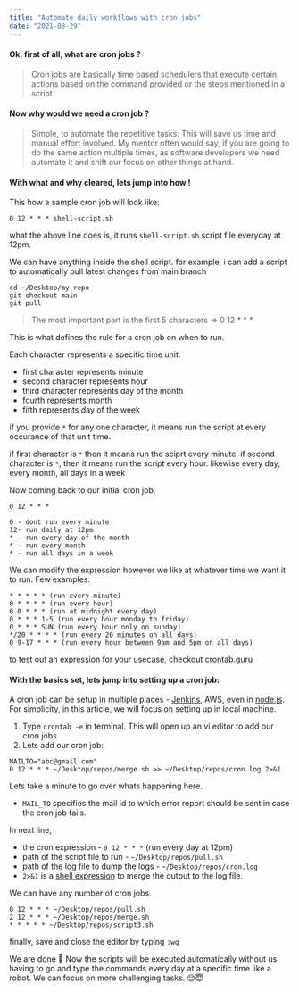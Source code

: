 ```yaml
---
title: "Automate daily workflows with cron jobs"
date: "2021-08-29"
---
```


#### Ok, first of all, what are cron jobs ?

> Cron jobs are basically time based schedulers that execute certain actions based on the command provided or the steps mentioned in a script.

#### Now why would we need a cron job ?

> Simple, to automate the repetitive tasks. This will save us time and manual effort involved. My mentor often would say, if you are going to do the same action multiple times, as software developers we need automate it and shift our focus on other things at hand.

#### With what and why cleared, lets jump into how !

This how a sample cron job will look like:

```
0 12 * * * shell-script.sh
```

what the above line does is, it runs `shell-script.sh` script file everyday at 12pm.

We can have anything inside the shell script.
for example, i can add a script to automatically pull latest changes from main branch

```
cd ~/Desktop/my-repo
git checkout main
git pull
```

> The most important part is the first 5 characters => 0 12 \* \* \*

This is what defines the rule for a cron job on when to run.

Each character represents a specific time unit.

- first character represents minute
- second character represents hour
- third character represents day of the month
- fourth represents month
- fifth represents day of the week

if you provide `*` for any one character, it means run the script at every occurance of that unit time.

if first character is `*` then it means run the sciprt every minute.
if second character is `*`, then it means run the script every hour. likewise every day, every month, all days in a week

Now coming back to our initial cron job,

```
0 12 * * *

0 - dont run every minute
12- run daily at 12pm
* - run every day of the month
* - run every month
* - run all days in a week
```

We can modify the expression however we like at whatever time we want it to run.
Few examples:

```
* * * * * (run every minute)
0 * * * * (run every hour)
0 0 * * * (run at midnight every day)
0 * * * 1-5 (run every hour monday to friday)
0 * * * SUN (run every hour only on sunday)
*/20 * * * * (run every 20 minutes on all days)
0 9-17 * * * (run every hour between 9am and 5pm on all days)
```

to test out an expression for your usecase, checkout [crontab.guru](https://crontab.guru/hour-range)

#### With the basics set, lets jump into setting up a cron job:

A cron job can be setup in multiple places - [Jenkins](https://www.jenkins.io/), AWS, even in [node.js](https://www.npmjs.com/package/cron). For simplicity, in this article, we will focus on setting up in local machine.

1. Type `crontab -e` in terminal. This will open up an vi editor to add our cron jobs
2. Lets add our cron job:

```
MAILTO="abc@gmail.com"
0 12 * * * ~/Desktop/repos/merge.sh >> ~/Desktop/repos/cron.log 2>&1
```

Lets take a minute to go over whats happening here.

- `MAIL_TO` specifies the mail id to which error report should be sent in case the cron job fails.

In next line,

- the cron expression - `0 12 * * *` (run every day at 12pm)
- path of the script file to run - `~/Desktop/repos/pull.sh`
- path of the log file to dump the logs - `~/Desktop/repos/cron.log`
- `2>&1` is a [shell expression](https://stackoverflow.com/questions/818255/in-the-shell-what-does-21-mean) to merge the output to the log file.

We can have any number of cron jobs.

```
0 12 * * * ~/Desktop/repos/pull.sh
2 12 * * * ~/Desktop/repos/merge.sh
* * * * * ~/Desktop/repos/script3.sh
```

finally, save and close the editor by typing `:wq`

We are done :tada:
Now the scripts will be executed automatically without us having to go and type the commands every day at a specific time like a robot. We can focus on more challenging tasks. :relieved::innocent:

